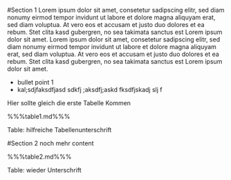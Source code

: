 #Section 1
Lorem ipsum dolor sit amet, consetetur sadipscing elitr, sed diam nonumy eirmod tempor invidunt ut labore et dolore magna aliquyam erat, sed diam voluptua. At vero eos et accusam et justo duo dolores et ea rebum. Stet clita kasd gubergren, no sea takimata sanctus est Lorem ipsum dolor sit amet. Lorem ipsum dolor sit amet, consetetur sadipscing elitr, sed diam nonumy eirmod tempor invidunt ut labore et dolore magna aliquyam erat, sed diam voluptua. At vero eos et accusam et justo duo dolores et ea rebum. Stet clita kasd gubergren, no sea takimata sanctus est Lorem ipsum dolor sit amet.

* bullet point 1
* kal;sdjfaksdfjasd sdkfj ;aksdfj;askd fksdfjskadj slj f

Hier sollte gleich die erste Tabelle Kommen

%%%table1.md%%%

Table: hilfreiche Tabellenunterschrift

#Section 2
noch mehr content

%%%table2.md%%%

Table: wieder Unterschrift